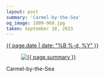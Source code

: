 ```yaml
---
layout: post
summary: 'Carmel-by-the-Sea'
og_image: 1809-960.jpg
taken: September 18, 2023
---
```


<div class="post">
 <time>
  <a href="/1809">
   {{ page.date | date: "%B %-d, %Y" }}
  </a>
 </time>
 <a href="/1809">
  <figure data-taken="9/18/2023">
   <img alt="{{ page.summary }}" sizes="(min-width: 700px) 50vw, calc(100vw - 2rem)" src="{{ site.assets_url }}/1809-480.jpg" srcset="{{ site.assets_url }}/1809-240.jpg 240w, {{ site.assets_url }}/1809-480.jpg 480w, {{ site.assets_url }}/1809-720.jpg 720w, {{ site.assets_url }}/1809-960.jpg 960w"/>
  </figure>
 </a>
 <span>
  Carmel-by-the-Sea
 </span>
</div>
